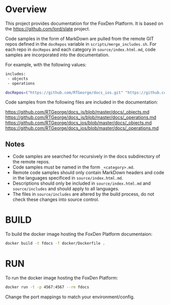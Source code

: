# Overview
This project provides documentation for the FoxDen Platform.
It is based on the https://github.com/lord/slate project.

Code samples in the form of MarkDown are pulled from the remote GIT repos defined in the `docRepos` variable in `scripts/merge_includes.sh`.
For each repo in `docRepos` and each category in `source/index.html.md`, code samples are incorporated into the documentation.

For example, with the following values:

```bash
includes:
 - objects
 - operations

docRepos=("https://github.com/RTGeorge/docs_ios.git" "https://github.com/RTGeorge/docs_js.git")
```

Code samples from the following files are included in the documentation:

https://github.com/RTGeorge/docs_js/blob/master/docs/_objects.md
https://github.com/RTGeorge/docs_js/blob/master/docs/_operations.md
https://github.com/RTGeorge/docs_ios/blob/master/docs/_objects.md
https://github.com/RTGeorge/docs_ios/blob/master/docs/_operations.md

## Notes
* Code samples are searched for recursively in the docs subdirectory of the remote repos.
* Code samples must be named in the form `_<category>.md`.
* Remote code samples should only contain MarkDown headers and code in the languages specificed in `source/index.html.md`.
* Descriptions should only be included in `source/index.html.md` and `source/includes` and should apply to all languages.
* The files in `source/includes` are altered by the build process, do not check these changes into source control.

# BUILD
To build the docker image hosting the FoxDen Platform documentaion:
```bash
docker build -t fdocs -f docker/Dockerfile .
```
# RUN
To run the docker image hosting the FoxDen Platform:
```bash
docker run -t -p 4567:4567 --rm fdocs
```
Change the port mappings to match your environment/config.
